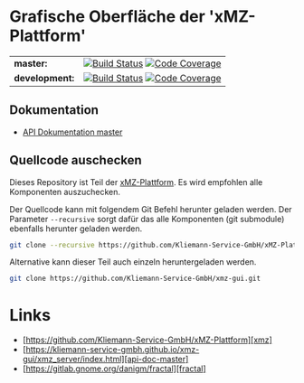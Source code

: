 # Grafische Oberfläche der 'xMZ-Plattform'

|||
|:---|:------|
|**master:**|[![Build Status](https://travis-ci.org/Kliemann-Service-GmbH/xmz-gui.svg?branch=master)](https://travis-ci.org/Kliemann-Service-GmbH/xmz-gui)&nbsp;[![Code Coverage](https://codecov.io/gh/Kliemann-Service-GmbH/xmz-gui/branch/master/graph/badge.svg)](https://codecov.io/gh/Kliemann-Service-GmbH/xmz-gui)|
|**development:**|[![Build Status](https://travis-ci.org/Kliemann-Service-GmbH/xmz-gui.svg?branch=development)](https://travis-ci.org/Kliemann-Service-GmbH/xmz-gui)&nbsp;[![Code Coverage](https://codecov.io/gh/Kliemann-Service-GmbH/xmz-gui/branch/development/graph/badge.svg)](https://codecov.io/gh/Kliemann-Service-GmbH/xmz-gui)|


## Dokumentation

- [API Dokumentation master][api-doc-master]

## Quellcode auschecken

Dieses Repository ist Teil der [xMZ-Plattform][xmz]. Es wird empfohlen alle Komponenten
auszuchecken.

Der Quellcode kann mit folgendem Git Befehl herunter geladen werden.
Der Parameter `--recursive` sorgt dafür das alle Komponenten (git submodule)
ebenfalls herunter geladen werden.

```bash
git clone --recursive https://github.com/Kliemann-Service-GmbH/xMZ-Plattform.git
```

Alternative kann dieser Teil auch einzeln heruntergeladen werden.

```bash
git clone https://github.com/Kliemann-Service-GmbH/xmz-gui.git
```



# Links

- [https://github.com/Kliemann-Service-GmbH/xMZ-Plattform][xmz]
- [https://kliemann-service-gmbh.github.io/xmz-gui/xmz_server/index.html][api-doc-master]
- [https://gitlab.gnome.org/danigm/fractal][fractal]


[xmz]: https://github.com/Kliemann-Service-GmbH/xMZ-Plattform
[xmz-gui]: https://github.com/Kliemann-Service-GmbH/xmz-gui
[api-doc-master]: https://kliemann-service-gmbh.github.io/xmz-gui/xmz_server/index.html
[fractal]: https://gitlab.gnome.org/danigm/fractal
